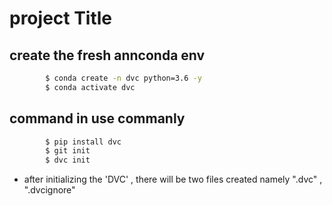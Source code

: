 # project Title 

## create the fresh annconda env 

```bash 
        $ conda create -n dvc python=3.6 -y 
        $ conda activate dvc 
```

## command in use commanly 

```bash 
        $ pip install dvc 
        $ git init
        $ dvc init  
```
- after initializing the 'DVC' , there will be two files created namely ".dvc" , ".dvcignore"